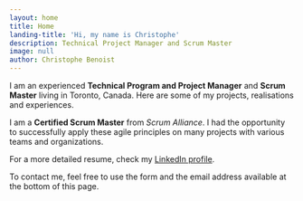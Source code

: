 ```yaml
---
layout: home
title: Home
landing-title: 'Hi, my name is Christophe'
description: Technical Project Manager and Scrum Master
image: null
author: Christophe Benoist
---
```


I am an experienced **Technical Program and Project Manager** and **Scrum Master** living in Toronto, Canada. Here are some of my projects, realisations and experiences.

I am a **Certified Scrum Master** from *Scrum Alliance*. I had the opportunity to successfully apply these agile principles on many projects with various teams and organizations.

For a more detailed resume, check my <a href="https://www.linkedin.com/in/christophebenoist/" target="_blank">LinkedIn profile</a>.

To contact me, feel free to use the form and the email address available at the bottom of this page.